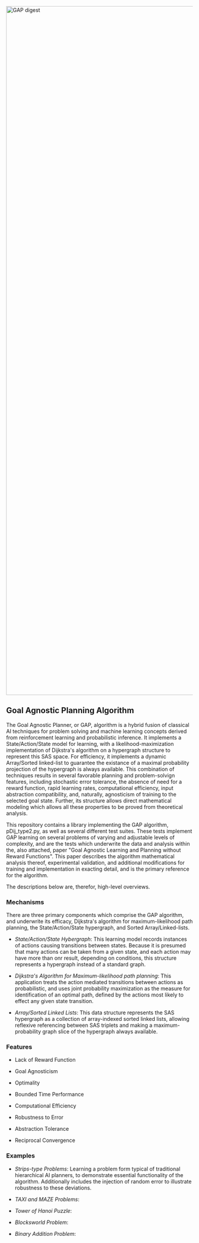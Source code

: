 <img width="2776" height="1856" alt="GAP digest" src="https://github.com/user-attachments/assets/70d17bf5-a66d-4c5f-bc38-d010ff007cd6" />

<h2>Goal Agnostic Planning Algorithm</h2>

The Goal Agnostic Planner, or GAP, algorithm is a hybrid fusion of classical AI techniques for problem solving and machine learning concepts derived from reinforcement learning and probabilistic inference. It implements a State/Action/State model for learning, with a likelihood-maximization implementation of Dijkstra's algorithm on a hypergraph structure to represent this SAS space. For efficiency, it implements a dynamic Array/Sorted linked-list to guarantee the existance of a maximal probability projection of the hypergraph is always available. This combination of techniques results in several favorable planning and problem-solvign features, including stochastic error tolerance, the absence of need for a reward function, rapid learning rates, computational efficiency, input abstraction compatibility, and, naturally, agnosticism of training to the selected goal state. Further, its structure allows direct mathematical modeling which allows all these properties to be proved from theoretical analysis.

This repository contains a library implementing the GAP algorithm, pDij_type2.py, as well as several different test suites. These tests implement GAP learning on several problems of varying and adjustable levels of complexity, and are the tests which underwrite the data and analysis within the, also attached, paper "Goal Agnostic Learning and Planning without Reward Functions". This paper describes the algorithm mathematical analysis thereof, experimental validation, and additional modifications for training and implementation in exacting detail, and is the primary reference for the algorithm.

The descriptions below are, therefor, high-level overviews.

<h3>Mechanisms</h3>
There are three primary components which comprise the GAP algorithm, and underwrite its efficacy, Dijkstra's algorithm for maximum-likelihood path planning, the State/Action/State hypergraph, and Sorted Array/Linked-lists.

- _State/Action/State Hybergraph_: This learning model records instances of actions causing transitions between states. Because it is presumed that many actions can be taken from a given state, and each action may have more than onr result, depending on conditions, this structure represents a hypergraph instead of a standard graph.

- _Dijkstra's Algorithm for Maximum-likelihood path planning_: This application treats the action mediated transitions between actions as probabilistic, and uses joint probability maximization as the measure for identification of an optimal path, defined by the actions most likely to effect any given state transition.

- _Array/Sorted Linked Lists_: This data structure represents the SAS hypergraph as a collection of array-indexed sorted linked lists, allowing reflexive referencing between SAS triplets and making a maximum-probability graph slice of the hypergraph always available.

<h3>Features</h3>

 - Lack of Reward Function

 - Goal Agnosticism
 
 - Optimality
 
 - Bounded Time Performance
 
 - Computational Efficiency
 
 - Robustness to Error
 
 - Abstraction Tolerance
 
 - Reciprocal Convergence

   
<h3>Examples</h3>

- _Strips-type Problems_: Learning a problem form typical of traditional hierarchical AI planners, to demonstrate essential functionality of the algorithm. Additionally includes the injection of random error to illustrate robustness to these deviations.

- _TAXI and MAZE Problems_:

- _Tower of Hanoi Puzzle_:

- _Blocksworld Problem_:

- _Binary Addition Problem_:







